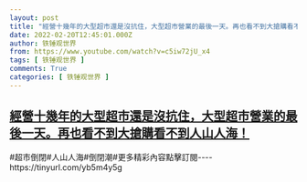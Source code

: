 ```yaml
---
layout: post
title: "經營十幾年的大型超市還是沒抗住，大型超市營業的最後一天。再也看不到大搶購看不到人山人海！"
date: 2022-02-20T12:45:01.000Z
author: 铁锤观世界
from: https://www.youtube.com/watch?v=c5iw72jU_x4
tags: [ 铁锤观世界 ]
comments: True
categories: [ 铁锤观世界 ]
---
```

<!--1645361101000-->
[經營十幾年的大型超市還是沒抗住，大型超市營業的最後一天。再也看不到大搶購看不到人山人海！](https://www.youtube.com/watch?v=c5iw72jU_x4)
------

<div>
#超市倒閉#人山人海#倒閉潮#更多精彩內容點擊訂閱----https://tinyurl.com/yb5m4y5g
</div>
